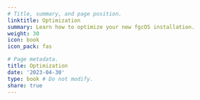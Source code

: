 ```yaml
---
# Title, summary, and page position.
linktitle: Optimization
summary: Learn how to optimize your new fgcOS installation.
weight: 30
icon: book
icon_pack: fas

# Page metadata.
title: Optimization
date: '2023-04-30'
type: book # Do not modify.
share: true
---
```


